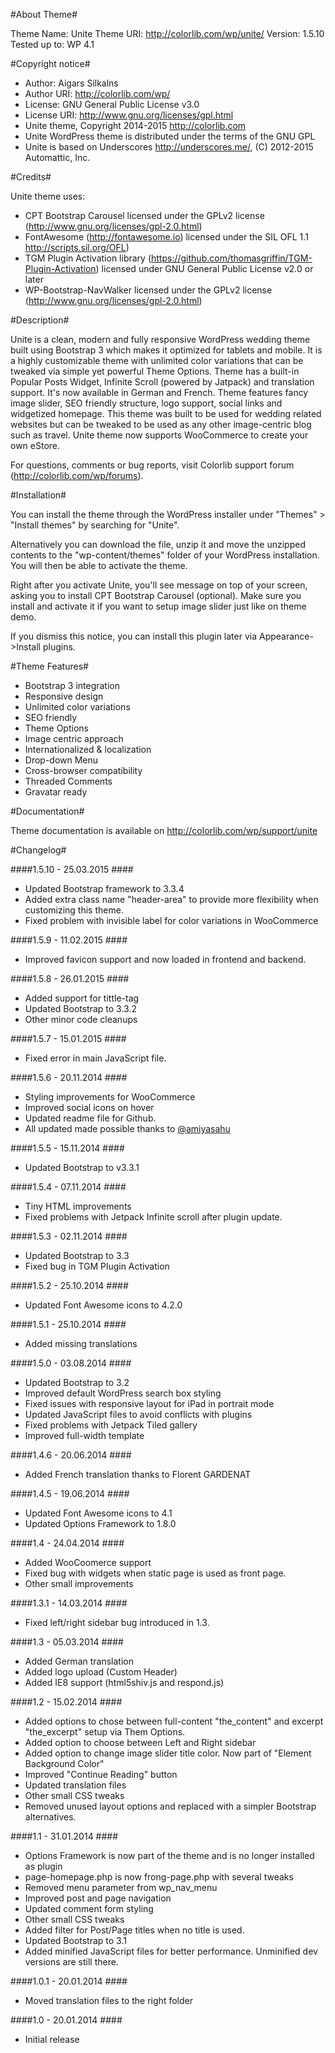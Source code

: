#About Theme#

Theme Name: Unite
Theme URI: http://colorlib.com/wp/unite/
Version: 1.5.10
Tested up to: WP 4.1

#Copyright notice#

* Author: Aigars Silkalns
* Author URI: http://colorlib.com/wp/
* License: GNU General Public License v3.0
* License URI: http://www.gnu.org/licenses/gpl.html
* Unite theme, Copyright 2014-2015 http://colorlib.com
* Unite WordPress theme is distributed under the terms of the GNU GPL
* Unite is based on Underscores http://underscores.me/, (C) 2012-2015 Automattic, Inc.

#Credits#

Unite theme uses:

* CPT Bootstrap Carousel licensed under the GPLv2 license (http://www.gnu.org/licenses/gpl-2.0.html)
* FontAwesome (http://fontawesome.io) licensed under the SIL OFL 1.1 http://scripts.sil.org/OFL)
* TGM Plugin Activation library (https://github.com/thomasgriffin/TGM-Plugin-Activation) licensed under GNU General Public License v2.0 or later
* WP-Bootstrap-NavWalker licensed under the GPLv2 license (http://www.gnu.org/licenses/gpl-2.0.html)

#Description#

Unite is a clean, modern and fully responsive WordPress wedding theme built using Bootstrap 3 which makes it optimized for tablets and mobile. It is a highly customizable theme with unlimited color variations that can be tweaked via simple yet powerful Theme Options. Theme has a built-in Popular Posts Widget, Infinite Scroll (powered by Jatpack) and translation support. It's now available in German and French. Theme features fancy image slider, SEO friendly structure, logo support, social links and widgetized homepage.  This theme was built to be used for wedding related websites but can be tweaked to be used as any other image-centric blog such as travel. Unite theme now supports WooCommerce to create your own eStore.

For questions, comments or bug reports, visit Colorlib support forum (http://colorlib.com/wp/forums).

#Installation#

You can install the theme through the WordPress installer under "Themes" > "Install themes" by searching for "Unite".

Alternatively you can download the file, unzip it and move the unzipped contents to the "wp-content/themes" folder of your WordPress installation. You will then be able to activate the theme.

Right after you activate Unite, you'll see message on top of your screen, asking you to install CPT Bootstrap Carousel (optional). Make sure you install and activate it if you want to setup image slider just like on theme demo.

If you dismiss this notice, you can install this plugin later via Appearance->Install plugins.

#Theme Features#

* Bootstrap 3 integration
* Responsive design
* Unlimited color variations
* SEO friendly
* Theme Options
* Image centric approach
* Internationalized & localization
* Drop-down Menu
* Cross-browser compatibility
* Threaded Comments
* Gravatar ready

#Documentation#

Theme documentation is available on http://colorlib.com/wp/support/unite

#Changelog#

####1.5.10 - 25.03.2015 ####

* Updated Bootstrap framework to 3.3.4
* Added extra class name "header-area" to provide more flexibility when customizing this theme.
* Fixed problem with invisible label for color variations in WooCommerce

####1.5.9 - 11.02.2015 ####

* Improved favicon support and now loaded in frontend and backend. 

####1.5.8 - 26.01.2015 ####

* Added support for tittle-tag
* Updated Bootstrap to 3.3.2
* Other minor code cleanups

####1.5.7 - 15.01.2015 ####

* Fixed error in main JavaScript file. 

####1.5.6 - 20.11.2014 ####

* Styling improvements for WooCommerce
* Improved social icons on hover
* Updated readme file for Github.
* All updated made possible thanks to [@amiyasahu](https://github.com/amiyasahu) 

####1.5.5 - 15.11.2014 ####

* Updated Bootstrap to v3.3.1

####1.5.4 - 07.11.2014 ####

* Tiny HTML improvements
* Fixed problems with Jetpack Infinite scroll after plugin update. 

####1.5.3 - 02.11.2014 ####

* Updated Bootstrap to 3.3
* Fixed bug in TGM Plugin Activation

####1.5.2 - 25.10.2014 ####

* Updated Font Awesome icons to 4.2.0

####1.5.1 - 25.10.2014 ####

* Added missing translations

####1.5.0 - 03.08.2014 ####

* Updated Bootstrap to 3.2
* Improved default WordPress search box styling
* Fixed issues with responsive layout for iPad in portrait mode
* Updated JavaScript files to avoid conflicts with plugins
* Fixed problems with Jetpack Tiled gallery
* Improved full-width template

####1.4.6 - 20.06.2014 ####

* Added French translation thanks to Florent GARDENAT

####1.4.5 - 19.06.2014 ####

* Updated Font Awesome icons to 4.1
* Updated Options Framework to 1.8.0

####1.4 - 24.04.2014 ####

* Added WooCoomerce support
* Fixed bug with widgets when static page is used as front page.
* Other small improvements

####1.3.1 - 14.03.2014 ####

* Fixed left/right sidebar bug introduced in 1.3.

####1.3 - 05.03.2014 ####

* Added German translation
* Added logo upload (Custom Header)
* Added IE8 support (html5shiv.js and respond.js)

####1.2 - 15.02.2014 ####
* Added options to chose between full-content "the_content" and excerpt "the_excerpt" setup via Them Options.
* Added option to choose between Left and Right sidebar
* Added option to change image slider title color. Now part of "Element Background Color"
* Improved "Continue Reading" button
* Updated translation files
* Other small CSS tweaks
* Removed unused layout options and replaced with a simpler Bootstrap alternatives.

####1.1 - 31.01.2014 ####
* Options Framework  is now part of the theme and is no longer installed as plugin
* page-homepage.php is now frong-page.php with several tweaks
* Removed menu parameter from wp_nav_menu
* Improved post and page navigation
* Updated comment form styling
* Other small CSS tweaks
* Added filter for Post/Page titles when no title is used.
* Updated Bootstrap to 3.1
* Added minified JavaScript files for better performance. Unminified dev versions are still there.

####1.0.1 - 20.01.2014 ####
* Moved translation files to the right folder

####1.0 - 20.01.2014 ####
* Initial release
